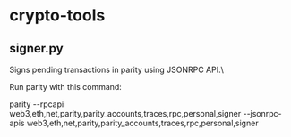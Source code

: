 # crypto-tools

## signer.py
Signs pending transactions in parity using JSONRPC API.\

Run parity with this command:
  
  parity --rpcapi web3,eth,net,parity,parity_accounts,traces,rpc,personal,signer --jsonrpc-apis   web3,eth,net,parity,parity_accounts,traces,rpc,personal,signer
